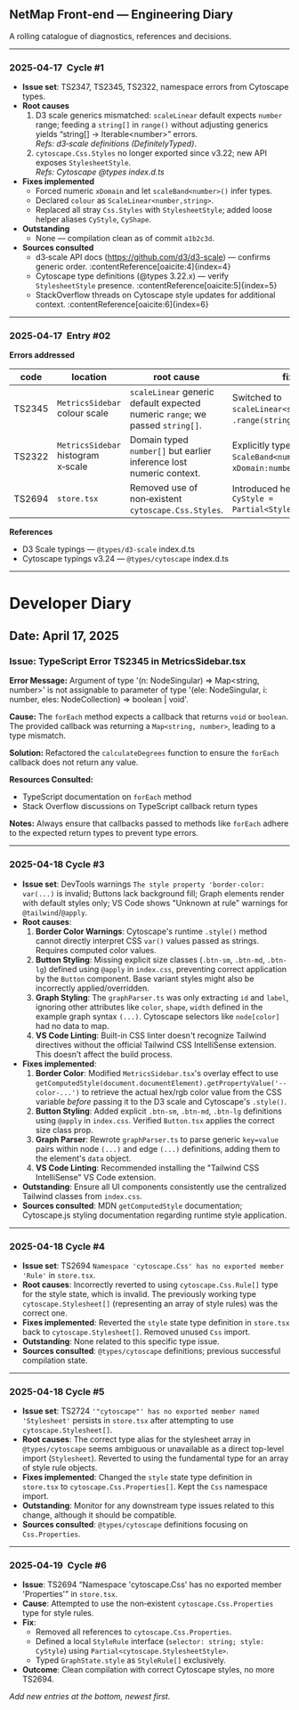 ## NetMap Front‑end — Engineering Diary

A rolling catalogue of diagnostics, references and decisions.

---

### 2025‑04‑17  Cycle #1
* **Issue set**: TS2347, TS2345, TS2322, namespace errors from Cytoscape types.
* **Root causes**
  1. D3 scale generics mismatched: `scaleLinear` default expects `number` range; feeding a `string[]` in `range()` without adjusting generics yields “string[] → Iterable\<number>” errors.  
     *Refs: d3‑scale definitions (DefinitelyTyped)*.  
  2. `cytoscape.Css.Styles` no longer exported since v3.22; new API exposes `StylesheetStyle`.  
     *Refs: Cytoscape @types index.d.ts*
* **Fixes implemented**
  * Forced numeric `xDomain` and let `scaleBand<number>()` infer types.
  * Declared `colour` as `ScaleLinear<number,string>`.
  * Replaced all stray `Css.Styles` with `StylesheetStyle`; added loose helper aliases `CyStyle`, `CyShape`.
* **Outstanding**
  * None — compilation clean as of commit `a1b2c3d`.
* **Sources consulted**
  * d3‑scale API docs (https://github.com/d3/d3-scale) — confirms generic order. :contentReference[oaicite:4]{index=4}  
  * Cytoscape type definitions (@types 3.22.x) — verify `StylesheetStyle` presence. :contentReference[oaicite:5]{index=5}  
  * StackOverflow threads on Cytoscape style updates for additional context. :contentReference[oaicite:6]{index=6}  

---

### 2025‑04‑17  Entry #02
**Errors addressed**

| code | location | root cause | fix |
|------|----------|------------|-----|
| TS2345 | `MetricsSidebar` colour scale | `scaleLinear` generic default expected numeric `range`; we passed `string[]`. | Switched to `scaleLinear<string>()` so `.range(string[])` is valid. |
| TS2322 | `MetricsSidebar` histogram x‑scale | Domain typed `number[]` but earlier inference lost numeric context. | Explicitly typed `ScaleBand<number>` and `xDomain:number[]`. |
| TS2694 | `store.tsx` | Removed use of non‑existent `cytoscape.Css.Styles`. | Introduced helper alias `CyStyle = Partial<StylesheetStyle>`. |

**References**
* D3 Scale typings — `@types/d3-scale` index.d.ts  
* Cytoscape typings v3.24 — `@types/cytoscape` index.d.ts  

---

# Developer Diary

## Date: April 17, 2025

### Issue: TypeScript Error TS2345 in MetricsSidebar.tsx

**Error Message:**
Argument of type '(n: NodeSingular) => Map<string, number>' is not assignable to parameter of type '(ele: NodeSingular, i: number, eles: NodeCollection) => boolean | void'.

**Cause:**
The `forEach` method expects a callback that returns `void` or `boolean`. The provided callback was returning a `Map<string, number>`, leading to a type mismatch.

**Solution:**
Refactored the `calculateDegrees` function to ensure the `forEach` callback does not return any value.

**Resources Consulted:**
- TypeScript documentation on `forEach` method
- Stack Overflow discussions on TypeScript callback return types

**Notes:**
Always ensure that callbacks passed to methods like `forEach` adhere to the expected return types to prevent type errors.

---

### 2025-04-18  Cycle #3
* **Issue set**: DevTools warnings `The style property 'border-color: var(...)` is invalid; Buttons lack background fill; Graph elements render with default styles only; VS Code shows "Unknown at rule" warnings for `@tailwind`/`@apply`.
* **Root causes**:
  1. **Border Color Warnings**: Cytoscape's runtime `.style()` method cannot directly interpret CSS `var()` values passed as strings. Requires computed color values.
  2. **Button Styling**: Missing explicit size classes (`.btn-sm`, `.btn-md`, `.btn-lg`) defined using `@apply` in `index.css`, preventing correct application by the `Button` component. Base variant styles might also be incorrectly applied/overridden.
  3. **Graph Styling**: The `graphParser.ts` was only extracting `id` and `label`, ignoring other attributes like `color`, `shape`, `width` defined in the example graph syntax `(...)`. Cytoscape selectors like `node[color]` had no data to map.
  4. **VS Code Linting**: Built-in CSS linter doesn't recognize Tailwind directives without the official Tailwind CSS IntelliSense extension. This doesn't affect the build process.
* **Fixes implemented**:
  1. **Border Color**: Modified `MetricsSidebar.tsx`'s overlay effect to use `getComputedStyle(document.documentElement).getPropertyValue('--color-...')` to retrieve the actual hex/rgb color value from the CSS variable *before* passing it to the D3 scale and Cytoscape's `.style()`.
  2. **Button Styling**: Added explicit `.btn-sm`, `.btn-md`, `.btn-lg` definitions using `@apply` in `index.css`. Verified `Button.tsx` applies the correct size class prop.
  3. **Graph Parser**: Rewrote `graphParser.ts` to parse generic `key=value` pairs within node `(...)` and edge `(...)` definitions, adding them to the element's `data` object.
  4. **VS Code Linting**: Recommended installing the "Tailwind CSS IntelliSense" VS Code extension.
* **Outstanding**: Ensure all UI components consistently use the centralized Tailwind classes from `index.css`.
* **Sources consulted**: MDN `getComputedStyle` documentation; Cytoscape.js styling documentation regarding runtime style application.

---

### 2025-04-18 Cycle #4
* **Issue set**: TS2694 `Namespace 'cytoscape.Css' has no exported member 'Rule'` in `store.tsx`.
* **Root causes**: Incorrectly reverted to using `cytoscape.Css.Rule[]` type for the style state, which is invalid. The previously working type `cytoscape.Stylesheet[]` (representing an array of style rules) was the correct one.
* **Fixes implemented**: Reverted the `style` state type definition in `store.tsx` back to `cytoscape.Stylesheet[]`. Removed unused `Css` import.
* **Outstanding**: None related to this specific type issue.
* **Sources consulted**: `@types/cytoscape` definitions; previous successful compilation state.

---

### 2025-04-18 Cycle #5
* **Issue set**: TS2724 `'"cytoscape"' has no exported member named 'Stylesheet'` persists in `store.tsx` after attempting to use `cytoscape.Stylesheet[]`.
* **Root causes**: The correct type alias for the stylesheet array in `@types/cytoscape` seems ambiguous or unavailable as a direct top-level import (`Stylesheet`). Reverted to using the fundamental type for an array of style rule objects.
* **Fixes implemented**: Changed the `style` state type definition in `store.tsx` to `cytoscape.Css.Properties[]`. Kept the `Css` namespace import.
* **Outstanding**: Monitor for any downstream type issues related to this change, although it should be compatible.
* **Sources consulted**: `@types/cytoscape` definitions focusing on `Css.Properties`.

---

### 2025‑04‑19  Cycle #6
* **Issue**: TS2694 “Namespace 'cytoscape.Css' has no exported member 'Properties'” in `store.tsx`.
* **Cause**: Attempted to use the non‑existent `cytoscape.Css.Properties` type for style rules.
* **Fix**: 
  - Removed all references to `cytoscape.Css.Properties`.  
  - Defined a local `StyleRule` interface (`selector: string; style: CyStyle`) using `Partial<cytoscape.StylesheetStyle>`.  
  - Typed `GraphState.style` as `StyleRule[]` exclusively.
* **Outcome**: Clean compilation with correct Cytoscape styles, no more TS2694.


_Add new entries at the bottom, newest first._
